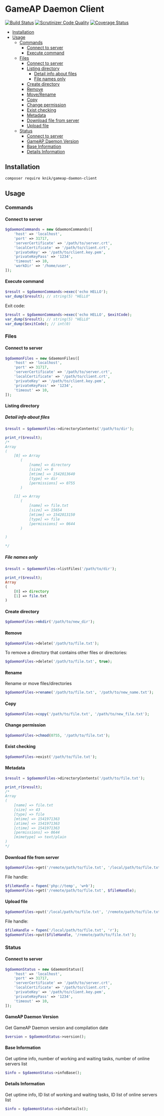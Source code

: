 # GameAP Daemon Client

[![Build Status](https://travis-ci.com/et-nik/gameap-daemon-client.svg?branch=master)](https://travis-ci.com/et-nik/gameap-daemon-client)
[![Scrutinizer Code Quality](https://scrutinizer-ci.com/g/et-nik/gameap-daemon-client/badges/quality-score.png?b=master)](https://scrutinizer-ci.com/g/et-nik/gameap-daemon-client/?branch=master)
[![Coverage Status](https://scrutinizer-ci.com/g/et-nik/gameap-daemon-client/badges/coverage.png?b=master)](https://scrutinizer-ci.com/g/et-nik/gameap-daemon-client/code-structure)

- [Installation](#installation)
- [Usage](#usage)
    - [Commands](#commands)
        - [Connect to server](#connect-to-server)
        - [Execute command](#execute-command)
    - [Files](#files)
        - [Connect to server](#connect-to-server-1)
        - [Listing directory](#listing-directory)
            - [Detail info about files](#detail-info-about-files)
            - [File names only](#file-names-only)
        - [Create directory](#create-directory)
        - [Remove](#remove)
        - [Move/Rename](#rename)
        - [Copy](#copy)
        - [Change permission](#change-permission)
        - [Exist checking](#exist-checking)
        - [Metadata](#metadata)
        - [Download file from server](#download-file-from-server)
        - [Upload file](#upload-file)
    - [Status](#status)
        - [Connect to server](#connect-to-server-2)
        - [GameAP Daemon Version](#gameap-daemon-version)
        - [Base Information](#base-information)
        - [Details Information](#details-information)

## Installation

```bash
composer require knik/gameap-daemon-client
```

## Usage

### Commands

#### Connect to server

```php
$gdaemonCommands = new GdaemonCommands([
    'host' => 'localhost',
    'port' => 31717,
    'serverCertificate' => '/path/to/server.crt',
    'localCertificate' => '/path/to/client.crt',
    'privateKey' => '/path/to/client.key.pem',
    'privateKeyPass' => '1234',
    'timeout' => 10,
    'workDir' => '/home/user',
]);
```

#### Execute command

```php
$result = $gdaemonCommands->exec('echo HELLO');
var_dump($result); // string(5) "HELLO"
```

Exit code:

```php
$result = $gdaemonCommands->exec('echo HELLO', $exitCode);
var_dump($result); // string(5) "HELLO"
var_dump($exitCode); // int(0)
```


### Files

#### Connect to server

```php
$gdaemonFiles = new GdaemonFiles([
    'host' => 'localhost',
    'port' => 31717,
    'serverCertificate' => '/path/to/server.crt',
    'localCertificate' => '/path/to/client.crt',
    'privateKey' => '/path/to/client.key.pem',
    'privateKeyPass' => '1234',
    'timeout' => 10,
]);
```

#### Listing directory

##### Detail info about files

```php
$result = $gdaemonFiles->directoryContents('/path/to/dir');

print_r($result);
/*
Array
(
    [0] => Array
       (
           [name] => directory
           [size] => 0
           [mtime] => 1542013640
           [type] => dir
           [permissions] => 0755
       )

    [1] => Array
       (
           [name] => file.txt
           [size] => 15654
           [mtime] => 1542013150
           [type] => file
           [permissions] => 0644
       )

)

*/
```

##### File names only

```php
$result = $gdaemonFiles->listFiles('/path/to/dir');

print_r($result);
Array
(
    [0] => directory
    [1] => file.txt
)
```

#### Create directory

```php
$gdaemonFiles->mkdir('/path/to/new_dir');
```

#### Remove

```php
$gdaemonFiles->delete('/path/to/file.txt');
```

To remove a directory that contains other files or directories:

```php
$gdaemonFiles->delete('/path/to/file.txt', true);
```

#### Rename

Rename or move files/directories

```php
$gdaemonFiles->rename('/path/to/file.txt', '/path/to/new_name.txt');
```

#### Copy

```php
$gdaemonFiles->copy('/path/to/file.txt', '/path/to/new_file.txt');
```

#### Change permission

```php
$gdaemonFiles->chmod(0755, '/path/to/file.txt');
```

#### Exist checking

 ```php
$gdaemonFiles->exist('/path/to/file.txt');
 ```

#### Metadata

```php
$result = $gdaemonFiles->directoryContents('/path/to/file.txt');

print_r($result);
/*
Array
(
    [name] => file.txt
    [size] => 43
    [type] => file
    [mtime] => 1541971363
    [atime] => 1541971363
    [ctime] => 1541971363
    [permissions] => 0644
    [mimetype] => text/plain
)
*/
```

#### Download file from server

```php
$gdaemonFiles->get('/remote/path/to/file.txt', '/local/path/to/file.txt');
```

File handle:
```php
$fileHandle = fopen('php://temp', 'w+b');
$gdaemonFiles->get('/remote/path/to/file.txt', $fileHandle);
```

#### Upload file

```php
$gdaemonFiles->put('/local/path/to/file.txt', '/remote/path/to/file.txt');
```

File handle:
```php
$fileHandle = fopen('/local/path/to/file.txt', 'r');
$gdaemonFiles->put($fileHandle, '/remote/path/to/file.txt');
```

### Status

#### Connect to server

```php
$gdaemonStatus = new GdaemonStatus([
    'host' => 'localhost',
    'port' => 31717,
    'serverCertificate' => '/path/to/server.crt',
    'localCertificate' => '/path/to/client.crt',
    'privateKey' => '/path/to/client.key.pem',
    'privateKeyPass' => '1234',
    'timeout' => 10,
]);
```

#### GameAP Daemon Version

Get GameAP Daemon version and compilation date

```php
$version = $gdaemonStatus->version();
```

#### Base Information

Get uptime info, number of working and waiting tasks, number of online servers list

```php
$info = $gdaemonStatus->infoBase();
```

#### Details Information

Get uptime info, ID list of working and waiting tasks, ID list of online servers list

```php
$info = $gdaemonStatus->infoDetails();
```
